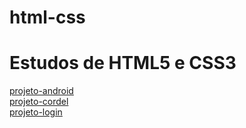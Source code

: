 # html-css
 <h1>Estudos de HTML5 e CSS3</h1>

<a href="https://viniciuscanfer.github.io/html-css/projeto-android/" target="_blank">projeto-android</a>
<br>
<a href="https://viniciuscanfer.github.io/html-css/projeto-cordel/" target="_blank">projeto-cordel</a>
<br>
<a href="https://viniciuscanfer.github.io/html-css/projeto-login/" target="_blank">projeto-login</a>

